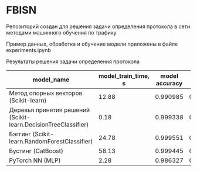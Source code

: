 # FBISN
Репозиторий создан для решения задачи определения протокола в сети методами машинного обучения по трафику

Пример данных, обработка и обучение модели приложены в файле experiments.ipynb

Результаты решения задачи определения протокола

| model_name                                     | model_train_time, s | model accuracy | model f1 (macro) |
|-----------------------------------------------|---------------------|----------------|-----------------|
| Метод опорных векторов (Scikit-learn)         | 12.88               | 0.990985       | 0.990985        |
| Деревья принятия решений (Scikit-learn.DecisionTreeClassifier) | 0.18                | 0.999338       | 0.999338        |
| Бэггинг (Scikit-learn.RandomForestClassifier) | 24.78               | 0.999551       | 0.999551        |
| Бустинг (CatBoost)                            | 58.13               | 0.999445       | 0.999445        |
| PyTorch NN (MLP)                              | 2.28                | 0.986327       | 0.986327        |
